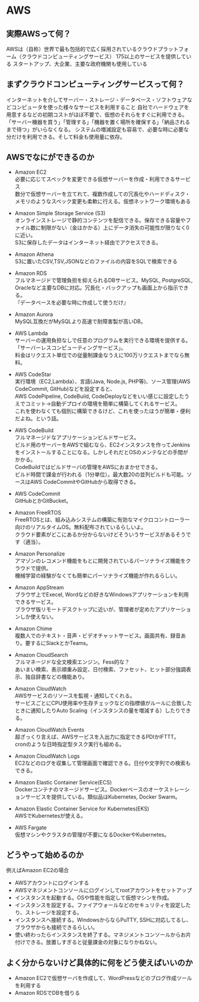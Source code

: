 # AWS

## 実際AWSって何？
AWSは（自称）世界で最も包括的で広く採用されているクラウドプラットフォーム（クラウドコンピューティングサービス）
175以上のサービスを提供している
スタートアップ、大企業、主要な政府機関も使用している

## まずクラウドコンピューティングサービスって何？
インターネットを介してサーバー・ストレージ・データベース・ソフトウェアなどコンピュータを使った様々なサービスを利用すること
自社でハードウェアを用意するなどの初期コストがほぼ不要で、仮想のそれらをすぐに利用できる。
「サーバー機器を買う」「管理する」「機器を置く場所を確保する」「納品されるまで待つ」がいらなくなる。
システムの増減設定も容易で、必要な時に必要な分だけを利用できる。そして料金も使用量に依存。

## AWSでなにができるのか

- Amazon EC2  
必要に応じてスペックを変更できる仮想サーバーを作成・利用できるサービス  
数分で仮想サーバーを立てれて、複数作成しての冗長化やハードディスク・メモリのようなスペック変更も柔軟に行える。仮想ネットワーク環境もある  

- Amazon Simple Storage Service (S3)  
オンラインストレージで静的コンテンツを配信できる。保存できる容量やファイル数に制限がない（金はかかる）上にデータ消失の可能性が限りなく0に近い。  
S3に保存したデータはインターネット経由でアクセスできる。  

- Amazon Athena  
S3に置いたCSV,TSV,JSONなどのファイルの内容をSQLで検索できる

- Amazon RDS  
フルマネージドで管理負担を抑えられるDBサービス。MySQL, PostgreSQL, Oracleなど主要なDBに対応。冗長化・バックアップも画面上から指示できる。  
『データベースを必要な時に作成して使うだけ』  

- Amazon Aurora  
MySQL互換だがMySQLより高速で耐障害製が高いDB。  

- AWS Lambda  
サーバーの運用負担なしで任意のプログラムを実行できる環境を提供する。「サーバーレスコンピューティングサービス」。  
料金はリクエスト単位での従量制課金なうえに100万リクエストまでなら無料。  

- AWS CodeStar  
実行環境（EC2,Lambda）、言語(Java, Node.js, PHP等)、ソース管理(AWS CodeCommit, GitHub)などを設定すると、  
AWS CodePipeline, CodeBuild, CodeDeployなどをいい感じに設定したうえでコミット→自動デプロイの環境を簡単に構築してくれるサービス。  
これを使わなくても個別に構築できるけど、これを使ったほうが簡単・便利だよね。という話。  

- AWS CodeBuild  
フルマネージドなアプリケーションビルドサービス。  
ビルド用のサーバーをAWSで組むなら、EC2インスタンスを作ってJenkinsをインストールすることになる。しかしそれだとOSのメンテなどの手間がかかる。  
CodeBuildではビルドサーバの管理をAWSにおまかせできる。  
ビルド時間で課金が行われる（1分単位）。最大数20の並列ビルドも可能。ソースはAWS CodeCommitやGitHubから取得できる。  

- AWS CodeCommit  
GitHubとかGitBucket。  

- Amazon FreeRTOS  
FreeRTOSとは、組み込みシステムの構築に有効なマイクロコントローラー向けのリアルタイムOS。無料配布されているらしいよ。  
クラウド要素がどこにあるか分からないけどそういうサービスがあるそうです（適当）。  

- Amazon Personalize  
アマゾンのレコメンド機能をもとに開発されているパーソナライズ機能をクラウドで提供。  
機械学習の経験がなくても簡単にパーソナライズ機能が作れるらしい。  

- Amazon AppStream  
ブラウザ上でExecel, Wordなどの好きなWindowsアプリケーションを利用できるサービス。  
ブラウザ版リモートデスクトップに近いが、管理者が定めたアプリケーションしか使えない。  

- Amazon Chime  
複数人でのテキスト・音声・ビデオチャットサービス。画面共有、録音あり。要するにSlackとかTeams。  

- Amazon CloudSearch  
フルマネージドな全文検索エンジン。Fess的な？  
あいまい検索、表示順重み設定、日付検索、ファセット、ヒット部分強調表示、独自辞書などの機能あり。  

- Amazon CloudWatch  
AWSサービスのリソースを監視・通知してくれる。  
サービスごとにCPU使用率や生存チェックなどの指標値がルールに合致したときに通知したりAuto Scaling（インスタンスの量を増減する）したりできる。  

- Amazon CloudWatch Events  
超ざっくり言えば、AWSサービスを入出力に指定できるPDIかIFTTT。  
cronのような日時指定型タスク実行も組める。  

- Amazon CloudWatch Logs  
EC2などのログを収集して管理画面で確認できる。日付や文字列での検索もできる。  

- Amazon Elastic Container Service(ECS)  
Dockerコンテナのマネージドサービス。Dockerベースのオーケストレーションサービスを提供している。類似品はKubernetes, Docker Swarm。  

- Amazon Elastic Container Service for Kubernetes(EKS)  
AWSでKubernetesが使える。  

- AWS Fargate  
仮想マシンやクラスタの管理が不要になるDockerやKubernetes。

## どうやって始めるのか
例えばAmazon EC2の場合

- AWSアカウントにログインする
- AWSマネジメントコンソールにログインしてrootアカウントをセットアップ
- インスタンスを起動する。OSや性能を指定して仮想マシンを作成。
- インスタンスを設定する。ファイアウォールなどのセキュリティを設定したり、ストレージを設定する。
- インスタンスへ接続する。WindowsからならPuTTY, SSHに対応してるし、ブラウザからも接続できるらしい。
- 使い終わったらインスタンスを終了する。マネジメントコンソールからお片付けできる。放置しすぎると従量課金の対象になりかねない。

## よく分からないけど具体的に何をどう使えばいいのか
- Amazon EC2で仮想サーバを作成して、WordPressなどのブログ作成ツールを利用する
- Amazon RDSでDBを借りる